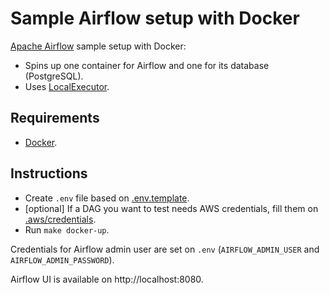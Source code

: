 # Sample Airflow setup with Docker
[Apache Airflow](https://airflow.apache.org/) sample setup with Docker:
- Spins up one container for Airflow and one for its database (PostgreSQL).
- Uses [LocalExecutor](https://airflow.apache.org/docs/apache-airflow/stable/executor/local.html).

## Requirements
- [Docker](https://www.docker.com/).

## Instructions
- Create `.env` file based on [.env.template](.env.template).
- [optional] If a DAG you want to test needs AWS credentials, fill them on [.aws/credentials](.aws/credentials).
- Run `make docker-up`.

Credentials for Airflow admin user are set on `.env` (`AIRFLOW_ADMIN_USER` and `AIRFLOW_ADMIN_PASSWORD`).

Airflow UI is available on http://localhost:8080.

